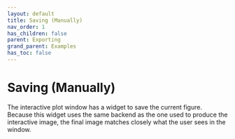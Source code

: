 ```yaml
---
layout: default
title: Saving (Manually)
nav_order: 1
has_children: false
parent: Exporting
grand_parent: Examples
has_toc: false
---
```

# Saving (Manually)

The interactive plot window has a widget to save the current figure. Because this widget uses the same backend as the one used to produce the interactive image, the final image matches closely what the user sees in the window.




<!-- Generated with mdsplit: https://github.com/alandefreitas/mdsplit -->

